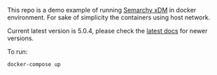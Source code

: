 This repo is a demo example of running [Semarchy xDM](https://www.semarchy.com) in docker environment. For sake of simplicity the containers using host network.

Current latest version is 5.0.4, please check the [latest docs](https://www.semarchy.com/all-downloads/) for newer versions.

To run:

```
docker-compose up
```

